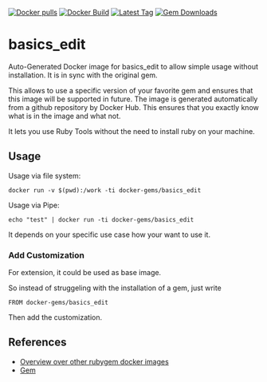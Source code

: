 [![Docker pulls](https://img.shields.io/docker/pulls/rubygem/basics_edit.svg)](https://hub.docker.com/r/rubygem/basics_edit/)
[![Docker Build](https://img.shields.io/docker/automated/rubygem/basics_edit.svg)](https://hub.docker.com/r/rubygem/basics_edit/)
[![Latest Tag](https://img.shields.io/github/tag/docker-rubygem/basics_edit.svg)](https://hub.docker.com/r/rubygem/basics_edit/)
[![Gem Downloads](https://img.shields.io/gem/dt/basics_edit.svg)](https://rubygems.org/gems/basics_edit/)
# basics_edit

Auto-Generated Docker image for basics_edit to allow simple usage without installation.
It is in sync with the original gem.

This allows to use a specific version of your favorite gem and ensures that this image will be supported in future.
The image is generated automatically from a github repository by Docker Hub.
This ensures that you exactly know what is in the image and what not.

It lets you use Ruby Tools without the need to install ruby on your machine.

## Usage

Usage via file system:

`docker run -v $(pwd):/work -ti docker-gems/basics_edit`

Usage via Pipe:

`echo "test" | docker run -ti docker-gems/basics_edit`

It depends on your specific use case how your want to use it.

### Add Customization

For extension, it could be used as base image.

So instead of struggeling with the installation of a gem, just write

`FROM docker-gems/basics_edit`

Then add the customization.

## References

 - [Overview over other rubygem docker images](https://github.com/thinkbot/docker-rubygem)
 - [Gem](https://rubygems.org/gems/basics_edit/)
